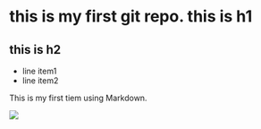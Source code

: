 # this is my first git repo. this is h1
## this is h2

- line item1
- line item2

This is my first tiem using Markdown.

<img src="https://pbs.twimg.com/media/DUfDNvTVQAA2osS.jpg:large" />
